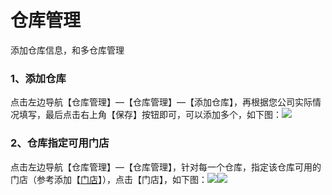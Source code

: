 # 仓库管理

添加仓库信息，和多仓库管理

### 1、添加仓库

点击左边导航【仓库管理】—【仓库管理】—【添加仓库】，再根据您公司实际情况填写，最后点击右上角【保存】按钮即可，可以添加多个，如下图：![](/assets/ckgl-ckgl-1.png)

### 2、仓库指定可用门店

点击左边导航【仓库管理】—【仓库管理】，针对每一个仓库，指定该仓库可用的门店（参考添加【[门店](/dian-pu.md)】），点击【门店】，如下图：![](/assets/ckgl-ckgl-md-1.png)![](/assets/ckgl-ckgl-md-2.png)



